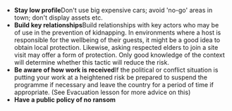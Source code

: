 [Title]: # (Сокращение стимулирующих факторов)
[Order]: # (9)

*   **Stay low profile**Don't use big expensive cars; avoid 'no-go' areas in town; don't display assets etc.
*   **Build key relationships**Build relationships with key actors who may be of use in the prevention of kidnapping. In environments where a host is responsible for the wellbeing of their guests, it might be a good idea to obtain local protection. Likewise, asking respected elders to join a site visit may offer a form of protection. Only good knowledge of the context will determine whether this tactic will reduce the risk.
*   **Be aware of how work is received**If the political or conflict situation is putting your work at a heightened risk be prepared to suspend the programme if necessary and leave the country for a period of time if appropriate. (See Evacuation lesson for more advice on this)
*   **Have a public policy of no ransom**